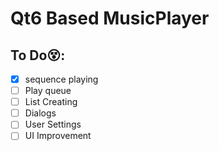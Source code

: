 # Qt6 Based MusicPlayer

## To Do:dizzy_face::
- [x] sequence playing
- [ ] Play queue 
- [ ] List Creating
- [ ] Dialogs
- [ ] User Settings
- [ ] UI Improvement

